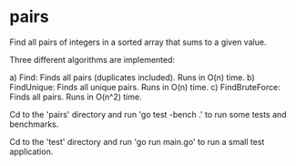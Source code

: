 # pairs
Find all pairs of integers in a sorted array that sums to a given value.

Three different algorithms are implemented:

a) Find: Finds all pairs (duplicates included). Runs in O(n) time.
b) FindUnique: Finds all unique pairs. Runs in O(n) time.
c) FindBruteForce: Finds all pairs. Runs in O(n^2) time.

Cd to the 'pairs' directory and run 'go test -bench .' to run some tests and benchmarks.

Cd to the 'test' directory and run 'go run main.go' to run a small test application.
